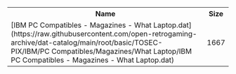 <table>
<tr><th>Name</th><th>Size</th></tr>
<tr><td>
[IBM PC Compatibles - Magazines - What Laptop.dat](https://raw.githubusercontent.com/open-retrogaming-archive/dat-catalog/main/root/basic/TOSEC-PIX/IBM/PC Compatibles/Magazines/What Laptop/IBM PC Compatibles - Magazines - What Laptop.dat)
</td><td>1667</td></tr>
</table>
